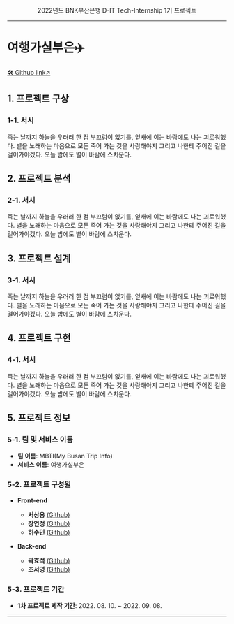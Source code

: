 <center>2022년도 BNK부산은행 D-IT Tech-Internship 1기 프로젝트</center>

***

# 여행가실부은✈️
[🛠 Github link↗](https://github.com/ssy0061/MyBusanTripInfo)


## 1. 프로젝트 구상

### 1-1. 서시
죽는 날까지 하늘을 우러러 한 점 부끄럼이 없기를, 잎새에 이는 바람에도 나는 괴로워했다. 별을 노래하는 마음으로 모든 죽어 가는 것을 사랑해야지 그리고 나한테 주어진 길을 걸어가야겠다. 오늘 밤에도 별이 바람에 스치운다.


## 2. 프로젝트 분석

### 2-1. 서시
죽는 날까지 하늘을 우러러 한 점 부끄럼이 없기를, 잎새에 이는 바람에도 나는 괴로워했다. 별을 노래하는 마음으로 모든 죽어 가는 것을 사랑해야지 그리고 나한테 주어진 길을 걸어가야겠다. 오늘 밤에도 별이 바람에 스치운다.


## 3. 프로젝트 설계

### 3-1. 서시
죽는 날까지 하늘을 우러러 한 점 부끄럼이 없기를, 잎새에 이는 바람에도 나는 괴로워했다. 별을 노래하는 마음으로 모든 죽어 가는 것을 사랑해야지 그리고 나한테 주어진 길을 걸어가야겠다. 오늘 밤에도 별이 바람에 스치운다.


## 4. 프로젝트 구현

### 4-1. 서시
죽는 날까지 하늘을 우러러 한 점 부끄럼이 없기를, 잎새에 이는 바람에도 나는 괴로워했다. 별을 노래하는 마음으로 모든 죽어 가는 것을 사랑해야지 그리고 나한테 주어진 길을 걸어가야겠다. 오늘 밤에도 별이 바람에 스치운다.


## 5. 프로젝트 정보

### 5-1. 팀 및 서비스 이름
- **팀 이름**: MBTI(My Busan Trip Info)
- **서비스 이름**: 여행가실부은

### 5-2. 프로젝트 구성원
- **Front-end**
    - **서상용** [(Github)](https://github.com/ssy0061)
    - **장연정** [(Github)](https://github.com/yjungs2)
    - **허수민** [(Github)](https://github.com/acetyl-CoA)

- **Back-end**
    - **곽효석** [(Github)](https://github.com/kkhsuk)
    - **조서영** [(Github)](https://github.com/choseoyeong)

### 5-3. 프로젝트 기간
- **1차 프로젝트 제작 기간**: 2022. 08. 10. ~ 2022. 09. 08.


***